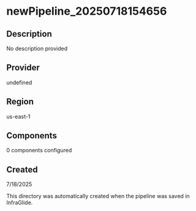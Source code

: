 # newPipeline_20250718154656

## Description
No description provided

## Provider
undefined

## Region
us-east-1

## Components
0 components configured

## Created
7/18/2025

This directory was automatically created when the pipeline was saved in InfraGlide.
